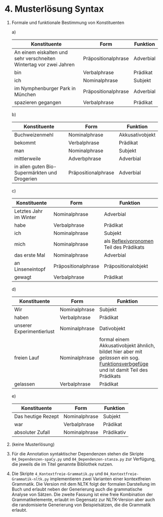 # 4. Musterlösung Syntax

1. Formale und funktionale Bestimmung von Konstituenten

   a)

   | Konstituente                                                       | Form                | Funktion  |
   |--------------------------------------------------------------------|---------------------|-----------|
   | An einem eiskalten und sehr verschneiten Wintertag vor zwei Jahren | Präpositionalphrase | Adverbial |
   | bin                                                                | Verbalphrase        | Prädikat  |
   | ich                                                                | Nominalphrase       | Subjekt   |
   | im Nymphenburger Park in München                                   | Präpositionalphrase | Adverbial |
   | spazieren gegangen                                                 | Verbalphrase        | Prädikat  |

   b)

   | Konstituente                                   | Form                | Funktion         |
   |------------------------------------------------|---------------------|------------------|
   | Buchweizenmehl                                 | Nominalphrase       |  Akkusativobjekt |
   | bekommt                                        | Verbalphrase        |  Prädikat        |
   | man                                            | Nominalphrase       |  Subjekt         |
   | mittlerweile                                   | Adverbphrase        |  Adverbial       |
   | in allen guten Bio-Supermärkten und Drogerien  | Präpositionalphrase |  Adverbial       |

   c)

   | Konstituente           | Form                 | Funktion                                |
   |------------------------|----------------------|-----------------------------------------|
   | Letztes Jahr im Winter |  Nominalphrase       | Adverbial                               |
   | habe                   | Verbalphrase         | Prädikat                                |
   | ich                    | Nominalphrase        | Subjekt                                 |
   | mich                   | Nominalphrase        | als [Reflexivpronomen](https://grammis.ids-mannheim.de/terminologie/223) Teil des Prädikats |
   | das erste Mal          | Nominalphrase        | Adverbial                               |
   | an Linseneintopf       | Präpositionalphrase  | Präpositionalobjekt                     |
   | gewagt                 | Verbalphrase         | Prädikat                                |

   d)

   | Konstituente                | Form           | Funktion        |
   |-----------------------------|----------------|-----------------|
   | Wir                         | Nominalphrase  | Subjekt         |
   | haben                       | Verbalphrase   | Prädikat        |
   | unserer Experimentierlust   | Nominalphrase  | Dativobjekt     |
   | freien Lauf                 | Nominalphrase  | formal einem Akkusativobjekt ähnlich, bildet hier aber mit *gelassen* ein sog. [Funktionsverbgefüge](https://grammis.ids-mannheim.de/terminologie/85) und ist damit Teil des Prädikats |
   | gelassen                    | Verbalphrase   | Prädikat        |

   e)

   | Konstituente         | Form           | Funktion   |
   |----------------------|----------------|------------|
   | Das heutige Rezept   | Nominalphrase  | Subjekt    |
   | war                  | Verbalphrase   | Prädikat   |
   | absoluter Zufall     | Nominalphrase  | Prädikativ |

2. (keine Musterlösung)

3. Für die Annotation syntaktischer Dependenzen stehen die Skripte
   `04_Dependenzen-spaCy.py` und `04_Dependenzen-stanza.py` zur Verfügung, die
   jeweils die im Titel genannte Bibliothek nutzen.

4. Die Skripte `4_Kontextfreie-Grammatik.py` und
   `04_Kontextfreie-Grammatik-nltk.py` implementieren zwei Varianten einer
   kontextfreien Grammatik. Die Version mit dem NLTK folgt der formalen
   Darstellung im Buch und erlaubt neben der Generierung auch die grammatische
   Analyse von Sätzen. Die zweite Fassung ist eine freie Kombination der
   Grammatikelemente, erlaubt im Gegensatz zur NLTK-Version aber auch die
   randomisierte Generierung von Beispielsätzen, die die Grammatik erlaubt.
